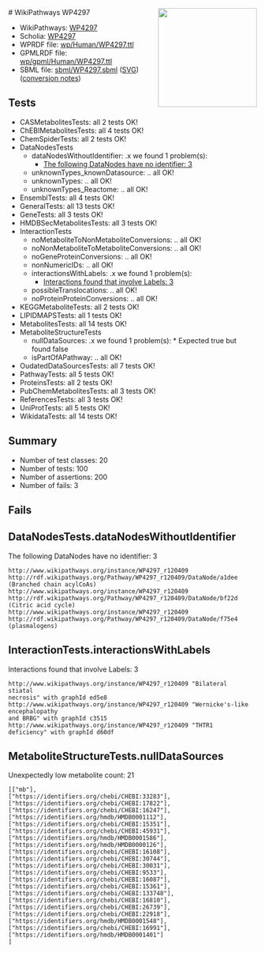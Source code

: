 <img style="float: right; width: 200px" src="../logo.png" />
# WikiPathways WP4297

* WikiPathways: [WP4297](https://identifiers.org/wikipathways:WP4297)
* Scholia: [WP4297](https://scholia.toolforge.org/wikipathways/WP4297)
* WPRDF file: [wp/Human/WP4297.ttl](../wp/Human/WP4297.ttl)
* GPMLRDF file: [wp/gpml/Human/WP4297.ttl](../wp/gpml/Human/WP4297.ttl)
* SBML file: [sbml/WP4297.sbml](../sbml/WP4297.sbml) ([SVG](../sbml/WP4297.svg)) ([conversion notes](../sbml/WP4297.txt))

## Tests
* CASMetabolitesTests: all 2 tests OK!
* ChEBIMetabolitesTests: all 4 tests OK!
* ChemSpiderTests: all 2 tests OK!
* DataNodesTests
    * dataNodesWithoutIdentifier: .x we found 1 problem(s):
        * [The following DataNodes have no identifier: 3](#d2d32fa2)
    * unknownTypes_knownDatasource: .. all OK!
    * unknownTypes: .. all OK!
    * unknownTypes_Reactome: .. all OK!
* EnsemblTests: all 4 tests OK!
* GeneralTests: all 13 tests OK!
* GeneTests: all 3 tests OK!
* HMDBSecMetabolitesTests: all 3 tests OK!
* InteractionTests
    * noMetaboliteToNonMetaboliteConversions: .. all OK!
    * noNonMetaboliteToMetaboliteConversions: .. all OK!
    * noGeneProteinConversions: .. all OK!
    * nonNumericIDs: .. all OK!
    * interactionsWithLabels: .x we found 1 problem(s):
        * [Interactions found that involve Labels: 3](#630d267a)
    * possibleTranslocations: .. all OK!
    * noProteinProteinConversions: .. all OK!
* KEGGMetaboliteTests: all 2 tests OK!
* LIPIDMAPSTests: all 1 tests OK!
* MetabolitesTests: all 14 tests OK!
* MetaboliteStructureTests
    * nullDataSources: .x we found 1 problem(s):
            * Expected true but found false
    * isPartOfAPathway: .. all OK!
* OudatedDataSourcesTests: all 7 tests OK!
* PathwayTests: all 5 tests OK!
* ProteinsTests: all 2 tests OK!
* PubChemMetabolitesTests: all 3 tests OK!
* ReferencesTests: all 3 tests OK!
* UniProtTests: all 5 tests OK!
* WikidataTests: all 14 tests OK!


## Summary

* Number of test classes: 20
* Number of tests: 100
* Number of assertions: 200
* Number of fails: 3

## Fails

<a name="d2d32fa2" />

## DataNodesTests.dataNodesWithoutIdentifier

The following DataNodes have no identifier: 3
```
http://www.wikipathways.org/instance/WP4297_r120409 http://rdf.wikipathways.org/Pathway/WP4297_r120409/DataNode/a1dee (Branched chain acylCoAs)
http://www.wikipathways.org/instance/WP4297_r120409 http://rdf.wikipathways.org/Pathway/WP4297_r120409/DataNode/bf22d (Citric acid cycle)
http://www.wikipathways.org/instance/WP4297_r120409 http://rdf.wikipathways.org/Pathway/WP4297_r120409/DataNode/f75e4 (plasmalogens)
```

<a name="630d267a" />

## InteractionTests.interactionsWithLabels

Interactions found that involve Labels: 3
```
http://www.wikipathways.org/instance/WP4297_r120409 "Bilateral 
stiatal
necrosis" with graphId ed5e8
http://www.wikipathways.org/instance/WP4297_r120409 "Wernicke's-like 
encephalopathy
and BRBG" with graphId c3515
http://www.wikipathways.org/instance/WP4297_r120409 "THTR1 
deficiency" with graphId d60df
```

<a name="919041a9" />

## MetaboliteStructureTests.nullDataSources

Unexpectedly low metabolite count: 21
```
[["mb"],
["https://identifiers.org/chebi/CHEBI:33283"],
["https://identifiers.org/chebi/CHEBI:17822"],
["https://identifiers.org/chebi/CHEBI:16247"],
["https://identifiers.org/hmdb/HMDB0001112"],
["https://identifiers.org/chebi/CHEBI:15351"],
["https://identifiers.org/chebi/CHEBI:45931"],
["https://identifiers.org/hmdb/HMDB0001586"],
["https://identifiers.org/hmdb/HMDB0000126"],
["https://identifiers.org/chebi/CHEBI:16108"],
["https://identifiers.org/chebi/CHEBI:30744"],
["https://identifiers.org/chebi/CHEBI:30031"],
["https://identifiers.org/chebi/CHEBI:9533"],
["https://identifiers.org/chebi/CHEBI:16087"],
["https://identifiers.org/chebi/CHEBI:15361"],
["https://identifiers.org/chebi/CHEBI:133748"],
["https://identifiers.org/chebi/CHEBI:16810"],
["https://identifiers.org/chebi/CHEBI:26739"],
["https://identifiers.org/chebi/CHEBI:22918"],
["https://identifiers.org/hmdb/HMDB0001548"],
["https://identifiers.org/chebi/CHEBI:16991"],
["https://identifiers.org/hmdb/HMDB0001401"]
]
```

